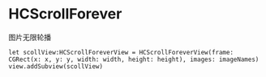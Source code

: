 # HCScrollForever
图片无限轮播

```
let scollView:HCScrollForeverView = HCScrollForeverView(frame: CGRect(x: x, y: y, width: width, height: height), images: imageNames)
view.addSubview(scollView)
```
